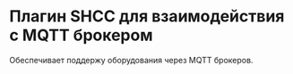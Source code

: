 # Плагин SHCC для взаимодействия с MQTT брокером

Обеспечивает поддержу оборудования через MQTT брокеров.
